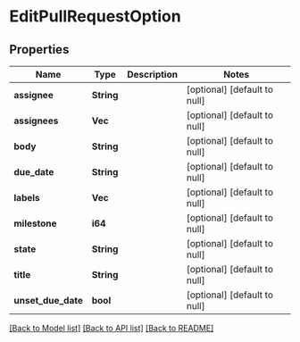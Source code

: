 # EditPullRequestOption

## Properties
Name | Type | Description | Notes
------------ | ------------- | ------------- | -------------
**assignee** | **String** |  | [optional] [default to null]
**assignees** | **Vec<String>** |  | [optional] [default to null]
**body** | **String** |  | [optional] [default to null]
**due_date** | **String** |  | [optional] [default to null]
**labels** | **Vec<i64>** |  | [optional] [default to null]
**milestone** | **i64** |  | [optional] [default to null]
**state** | **String** |  | [optional] [default to null]
**title** | **String** |  | [optional] [default to null]
**unset_due_date** | **bool** |  | [optional] [default to null]

[[Back to Model list]](../README.md#documentation-for-models) [[Back to API list]](../README.md#documentation-for-api-endpoints) [[Back to README]](../README.md)


